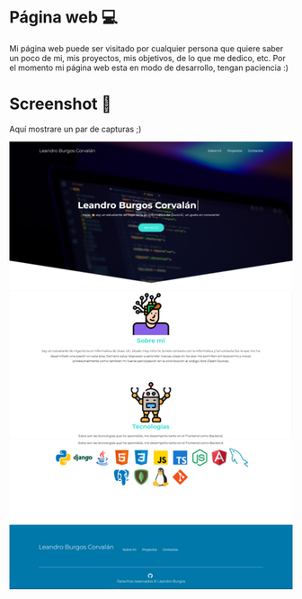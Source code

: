 # Página web 💻

Mi página web puede ser visitado por cualquier persona que quiere saber un poco de mi, mis proyectos, mis objetivos, de lo que me dedico, etc.
Por el momento mi página web esta en modo de desarrollo, tengan paciencia :)

# Screenshot 📸

Aquí mostrare un par de capturas ;)

<img src="img/screenshot/part 1-website.png">
<img src="img/screenshot/part 2-website.png">
<img src="img/screenshot/part 3-website.png">
